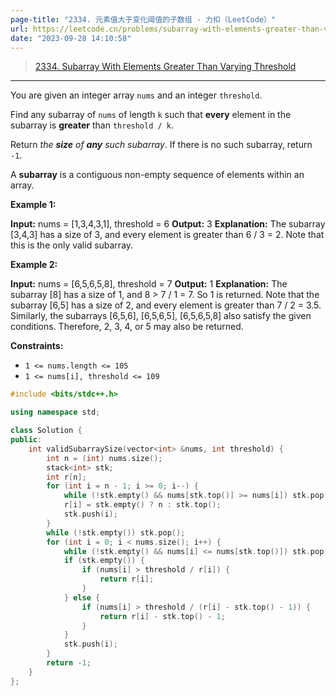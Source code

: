 ```yaml
---
page-title: "2334. 元素值大于变化阈值的子数组 - 力扣（LeetCode）"
url: https://leetcode.cn/problems/subarray-with-elements-greater-than-varying-threshold/description/
date: "2023-09-28 14:10:58"
---
```


> [2334\. Subarray With Elements Greater Than Varying Threshold](https://leetcode.cn/problems/subarray-with-elements-greater-than-varying-threshold/)

---

You are given an integer array `nums` and an integer `threshold`.

Find any subarray of `nums` of length `k` such that **every** element in the subarray is **greater** than `threshold / k`.

Return *the **size** of **any** such subarray*. If there is no such subarray, return `-1`.

A **subarray** is a contiguous non-empty sequence of elements within an array.

**Example 1:**

**Input:** nums = \[1,3,4,3,1\], threshold = 6
**Output:** 3
**Explanation:** The subarray \[3,4,3\] has a size of 3, and every element is greater than 6 / 3 = 2.
Note that this is the only valid subarray.

**Example 2:**

**Input:** nums = \[6,5,6,5,8\], threshold = 7
**Output:** 1
**Explanation:** The subarray \[8\] has a size of 1, and 8 > 7 / 1 = 7. So 1 is returned.
Note that the subarray \[6,5\] has a size of 2, and every element is greater than 7 / 2 = 3.5. 
Similarly, the subarrays \[6,5,6\], \[6,5,6,5\], \[6,5,6,5,8\] also satisfy the given conditions.
Therefore, 2, 3, 4, or 5 may also be returned.

**Constraints:**

-   `1 <= nums.length <= 105`
-   `1 <= nums[i], threshold <= 109`
```cpp
#include <bits/stdc++.h>

using namespace std;

class Solution {
public:
    int validSubarraySize(vector<int> &nums, int threshold) {
        int n = (int) nums.size();
        stack<int> stk;
        int r[n];
        for (int i = n - 1; i >= 0; i--) {
            while (!stk.empty() && nums[stk.top()] >= nums[i]) stk.pop();
            r[i] = stk.empty() ? n : stk.top();
            stk.push(i);
        }
        while (!stk.empty()) stk.pop();
        for (int i = 0; i < nums.size(); i++) {
            while (!stk.empty() && nums[i] <= nums[stk.top()]) stk.pop();
            if (stk.empty()) {
                if (nums[i] > threshold / r[i]) {
                    return r[i];
                }
            } else {
                if (nums[i] > threshold / (r[i] - stk.top() - 1)) {
                    return r[i] - stk.top() - 1;
                }
            }
            stk.push(i);
        }
        return -1;
    }
};
```